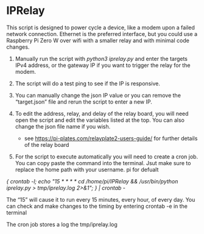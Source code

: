 # IPRelay

This script is designed to power cycle a device, like a modem upon a failed network connection. Ethernet is the preferred interface, but you could use a Raspberry Pi Zero W over wifi with a smaller relay and with minimal code changes. 

1. Manually run the script with _python3 iprelay.py_ and enter the targets IPv4 address, or the gateway IP if you want to trigger the relay for the modem.

2. The script will do a test ping to see if the IP is responsive.

3. You can manually change the json IP value or you can remove the “target.json” file and rerun the script to enter a new IP.

4. To edit the address, relay, and delay of the relay board, you will need open the script and edit the variables listed at the top. You can also change the json file name if you wish.

	* see https://pi-plates.com/relayplate2-users-guide/ for further details of the relay board

5. For the script to execute automatically you will need to create a cron job. You can copy paste the command into the terminal. Jsut make sure to replace the home path with your username. pi for defualt 

_{ crontab -l; echo "15 * * * * cd /home/pi/IPRelay && /usr/bin/python iprelay.py > tmp/iprelay.log 2>&1"; } | crontab -_ 

The “15” will cause it to run every 15 minutes, every hour, of every day. You can check and make changes to the timing by entering crontab -e in the terminal

The cron job stores a log the tmp/iprelay.log 

